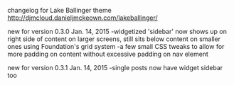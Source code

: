 changelog for Lake Ballinger theme http://djmcloud.danieljmckeown.com/lakeballinger/

new for version 0.3.0
Jan. 14, 2015
-widgetized 'sidebar' now shows up on right side of content on larger screens,
	still sits below content on smaller ones using Foundation's grid system
-a few small CSS tweaks to allow for more padding on content without excessive
	padding on nav element

new for version 0.3.1
Jan. 14, 2015
-single posts now have widget sidebar too